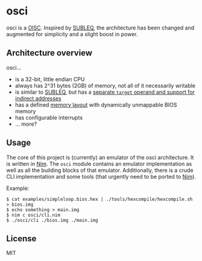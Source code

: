 # osci

osci is a [OISC]. Inspired by [SUBLEQ], the architecture has been changed and augmented for simplicity and a slight boost in power.

## Architecture overview

osci...

- is a 32-bit, little endian CPU
- always has 2^31 bytes (2GB) of memory, not all of it necessarily writable
- is similar to [SUBLEQ], but has a [separate ``target`` operand and support for indirect addresses][Instructions]
- has a defined [memory layout] with dynamically unmappable BIOS memory
- has configurable interrupts
- ... more?

## Usage

The core of this project is (currently) an emulator of the osci architecture. It is written in [Nim]. The `osci` module contains an emulator implementation as well as all the building blocks of that emulator. Additionally, there is a crude CLI implementation and some tools (that urgently need to be ported to [Nim]).

Example:

```
$ cat examples/simpleloop.bios.hex | ./tools/hexcompile/hexcompile.sh > bios.img
$ echo something > main.img
$ nim c osci/cli.nim
$ ./osci/cli ./bios.img ./main.img
```

License
-------
MIT

[OISC]: https://en.wikipedia.org/wiki/One_instruction_set_computer
[SUBLEQ]: https://esolangs.org/wiki/Subleq
[Instructions]: https://github.com/surma/osci/blob/master/osci/instruction.nim
[Memory layout]: https://github.com/surma/osci/blob/master/osci/memory.nim
[Nim]: https://nim-lang.org/
